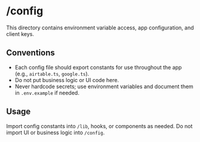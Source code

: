 # /config

This directory contains environment variable access, app configuration, and client keys.

## Conventions
- Each config file should export constants for use throughout the app (e.g., `airtable.ts`, `google.ts`).
- Do not put business logic or UI code here.
- Never hardcode secrets; use environment variables and document them in `.env.example` if needed.

## Usage
Import config constants into `/lib`, hooks, or components as needed. Do not import UI or business logic into `/config`. 